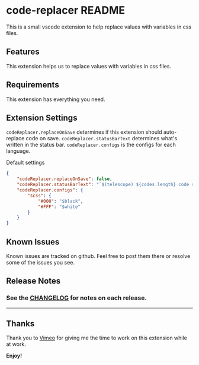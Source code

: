 # code-replacer README

This is a small vscode extension to help replace values with variables in css files.

<!-- ![Alt text](images/demo.gif?raw=true "Demo Gif") -->

## Features

This extension helps us to replace values with variables in css files.

## Requirements

This extension has everything you need.

## Extension Settings

`codeReplacer.replaceOnSave` determines if this extension should auto-replace code on save.
`codeReplacer.statusBarText` determines what's written in the status bar.
`codeReplacer.configs` is the configs for each language.

Default settings

```settings.json
{
    "codeReplacer.replaceOnSave": false,
    "codeReplacer.statusBarText": "`$(telescope) ${codes.length} code segments to replace`",
    "codeReplacer.configs": {
        "scss": {
            "#000": "$black",
            "#FFF": "$white"
        }
    }
}
```

## Known Issues

Known issues are tracked on github. Feel free to post them there or resolve some of the issues you see.

## Release Notes

### See the [CHANGELOG](CHANGELOG.md) for notes on each release.

-----------------------------------------------------------------------------------------------------------

## Thanks

Thank you to [Vimeo](http://vimeo.com/jobs) for giving me the time to work on this extension while at work.

**Enjoy!**

